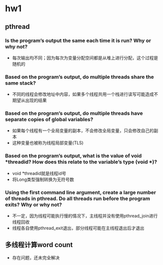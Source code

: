 # hw1
## pthread
### Is the program’s output the same each time it is run? Why or why not?
- 每次输出均不同；因为每次为变量分配空间都是从堆上进行分配，这个过程是随机的
### Based on the program’s output, do multiple threads share the same stack?
- 不同的线程会修改地址中内容，如果多个线程共用一个栈进行读写可能造成不期望从出现的结果
### Based on the program’s output, do multiple threads have separate copies of global variables?
- 如果每个线程有一个全局变量的副本，不会修改全局变量，只会修改自己的副本
- 这种变量也被称为线程局部变量(TLS)
### Based on the program’s output, what is the value of void *threadid? How does this relate to the variable’s type (void *)?
- void *threadid就是线程id号
- 将Long类型强制转换为无符号数
### Using the first command line argument, create a large number of threads in pthread. Do all threads run before the program exits? Why or why not?
- 不一定，因为线程可能执行慢的情况下，主线程并没有使用pthread_join进行线程回收
- 线程各自使用pthread_exit退出，部分线程可能在主线程退出后才退出

## 多线程计算word count
- 存在问题，还未完全解决